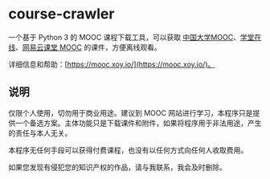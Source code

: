 # course-crawler

一个基于 Python 3 的 MOOC 课程下载工具，可以获取 [中国大学MOOC](http://www.icourse163.org/)、[学堂在线](http://www.xuetangx.com/)、[网易云课堂 MOOC](http://mooc.study.163.com/) 的课件，方便离线观看。

详细信息和帮助：[https://mooc.xoy.io/](https://mooc.xoy.io/)。

## 说明

仅限个人使用，切勿用于商业用途。建议到 MOOC 网站进行学习，本程序只是提供一个备选方案。主体功能只是下载课件和附件，如果将程序用于非法用途，产生的责任与本人无关。

本程序无任何手段可以获得付费课程，也没有以任何方式向任何人收取费用。

如果您发现有侵犯您的知识产权的作品，请与我联系，我会及时删除。
